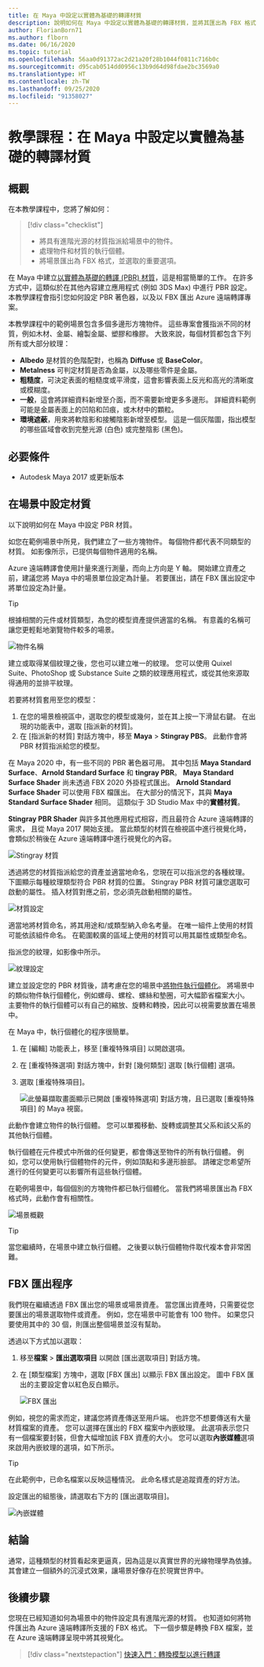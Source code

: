```yaml
---
title: 在 Maya 中設定以實體為基礎的轉譯材質
description: 說明如何在 Maya 中設定以實體為基礎的轉譯材質，並將其匯出為 FBX 格式。
author: FlorianBorn71
ms.author: flborn
ms.date: 06/16/2020
ms.topic: tutorial
ms.openlocfilehash: 56aa0d91372ac2d21a20f28b1044f0811c716b0c
ms.sourcegitcommit: d95cab0514dd0956c13b9d64d98fdae2bc3569a0
ms.translationtype: HT
ms.contentlocale: zh-TW
ms.lasthandoff: 09/25/2020
ms.locfileid: "91358027"
---
```

# <a name="tutorial-set-up-physically-based-rendering-materials-in-maya"></a>教學課程：在 Maya 中設定以實體為基礎的轉譯材質

## <a name="overview"></a>概觀
在本教學課程中，您將了解如何：

> [!div class="checklist"]
>
> * 將具有進階光源的材質指派給場景中的物件。
> * 處理物件和材質的執行個體。
> * 將場景匯出為 FBX 格式，並選取的重要選項。

在 Maya 中建立[以實體為基礎的轉譯 (PBR) 材質](../../overview/features/pbr-materials.md)，這是相當簡單的工作。 在許多方式中，這類似於在其他內容建立應用程式 (例如 3DS Max) 中進行 PBR 設定。 本教學課程會指引您如何設定 PBR 著色器，以及以 FBX 匯出 Azure 遠端轉譯專案。 

本教學課程中的範例場景包含多個多邊形方塊物件。 這些專案會獲指派不同的材質，例如木材、金屬、繪製金屬、塑膠和橡膠。 大致來說，每個材質都包含下列所有或大部分紋理：

* **Albedo** 是材質的色階配對，也稱為 **Diffuse** 或 **BaseColor**。
* **Metalness** 可判定材質是否為金屬，以及哪些零件是金屬。 
* **粗糙度**，可決定表面的粗糙度或平滑度，這會影響表面上反光和高光的清晰度或模糊度。
* **一般**，這會將詳細資料新增至介面，而不需要新增更多多邊形。 詳細資料範例可能是金屬表面上的凹陷和凹痕，或木材中的顆粒。
* **環境遮蔽**，用來將軟陰影和接觸陰影新增至模型。 這是一個灰階圖，指出模型的哪些區域會收到完整光源 (白色) 或完整陰影 (黑色)。 

## <a name="prerequisites"></a>必要條件
* Autodesk Maya 2017 或更新版本

## <a name="set-up-materials-in-the-scene"></a>在場景中設定材質
以下說明如何在 Maya 中設定 PBR 材質。

如您在範例場景中所見，我們建立了一些方塊物件。 每個物件都代表不同類型的材質。 如影像所示，已提供每個物件適用的名稱。

Azure 遠端轉譯會使用計量來進行測量，而向上方向是 Y 軸。 開始建立資產之前，建議您將 Maya 中的場景單位設定為計量。 若要匯出，請在 FBX 匯出設定中將單位設定為計量。

> [!TIP]
> 根據相關的元件或材質類型，為您的模型資產提供適當的名稱。 有意義的名稱可讓您更輕鬆地瀏覽物件較多的場景。

![物件名稱](media/object-names.jpg)

建立或取得某個紋理之後，您也可以建立唯一的紋理。 您可以使用 Quixel Suite、PhotoShop 或 Substance Suite 之類的紋理應用程式，或從其他來源取得通用的並排平紋理。

若要將材質套用至您的模型：

1. 在您的場景檢視區中，選取您的模型或幾何，並在其上按一下滑鼠右鍵。 在出現的功能表中，選取 [指派新的材質]。
1. 在 [指派新的材質] 對話方塊中，移至 **Maya** > **Stingray PBS**。 此動作會將 PBR 材質指派給您的模型。 

在 Maya 2020 中，有一些不同的 PBR 著色器可用。 其中包括 **Maya Standard Surface**、**Arnold Standard Surface** 和 **tingray PBR**。 **Maya Standard Surface Shader** 尚未透過 FBX 2020 外掛程式匯出。 **Arnold Standard Surface Shader** 可以使用 FBX 檔匯出。 在大部分的情況下，其與 **Maya Standard Surface Shader** 相同。 這類似于 3D Studio Max 中的**實體材質**。

**Stingray PBR Shader** 與許多其他應用程式相容，而且最符合 Azure 遠端轉譯的需求， 且從 Maya 2017 開始支援。 當此類型的材質在檢視區中進行視覺化時，會類似於稍後在 Azure 遠端轉譯中進行視覺化的內容。

![Stingray 材質](media/stingray-material.jpg)

透過將您的材質指派給您的資產並適當地命名，您現在可以指派您的各種紋理。 下圖顯示每種紋理類型符合 PBR 材質的位置。 Stingray PBR 材質可讓您選取可啟動的屬性。 插入材質對應之前，您必須先啟動相關的屬性。

![材質設定](media/material-setup.jpg)

適當地將材質命名，將其用途和/或類型納入命名考量。 在唯一組件上使用的材質可能依該組件命名。 在範圍較廣的區域上使用的材質可以用其屬性或類型命名。

指派您的紋理，如影像中所示。

![紋理設定](media/texture-setup.jpg)

建立並設定您的 PBR 材質後，請考慮在您的場景中[將物件執行個體化](../../how-tos/conversion/configure-model-conversion.md#instancing)。 將場景中的類似物件執行個體化，例如螺母、螺栓、螺絲和墊圈，可大幅節省檔案大小。 主要物件的執行個體可以有自己的縮放、旋轉和轉換，因此可以視需要放置在場景中。 

在 Maya 中，執行個體化的程序很簡單。

1. 在 [編輯] 功能表上，移至 [重複特殊項目] 以開啟選項。
1. 在 [重複特殊選項] 對話方塊中，針對 [幾何類型] 選取 [執行個體] 選項。 
1. 選取 [重複特殊項目]。

   ![此螢幕擷取畫面顯示已開啟 [重複特殊選項] 對話方塊，且已選取 [重複特殊項目] 的 Maya 視窗。](media/instancing.jpg)

此動作會建立物件的執行個體。 您可以單獨移動、旋轉或調整其父系和該父系的其他執行個體。 

執行個體在元件模式中所做的任何變更，都會傳送至物件的所有執行個體。 例如，您可以使用執行個體物件的元件，例如頂點和多邊形臉部。 請確定您希望所進行的任何變更可以影響所有這些執行個體。 

在範例場景中，每個個別的方塊物件都已執行個體化。 當我們將場景匯出為 FBX 格式時，此動作會有相關性。

![場景概觀](media/scene-overview.jpg)

> [!TIP]
> 當您繼續時，在場景中建立執行個體。 之後要以執行個體物件取代複本會非常困難。 

## <a name="fbx-export-process"></a>FBX 匯出程序

我們現在繼續透過 FBX 匯出您的場景或場景資產。 當您匯出資產時，只需要從您要匯出的場景選取物件或資產。 例如，您在場景中可能會有 100 物件。 如果您只要使用其中的 30 個，則匯出整個場景並沒有幫助。 

透過以下方式加以選取：

1. 移至**檔案** > **匯出選取項目** 以開啟 [匯出選取項目] 對話方塊。
1. 在 [類型檔案] 方塊中，選取 [FBX 匯出] 以顯示 FBX 匯出設定。 圖中 FBX 匯出的主要設定會以紅色反白顯示。

   ![FBX 匯出](media/FBX-exporting.jpg)

例如，視您的需求而定，建議您將資產傳送至用戶端。 也許您不想要傳送有大量材質檔案的資產。 您可以選擇在匯出的 FBX 檔案中內嵌紋理。 此選項表示您只有一個檔案要封裝，但會大幅增加該 FBX 資產的大小。 您可以選取**內嵌媒體**選項來啟用內嵌紋理的選項，如下所示。

> [!TIP]
> 在此範例中，已命名檔案以反映這種情況。 此命名樣式是追蹤資產的好方法。 

設定匯出的組態後，請選取右下方的 [匯出選取項目]。

![內嵌媒體](media/embedding-media.jpg)

## <a name="conclusion"></a>結論

通常，這種類型的材質看起來更逼真，因為這是以真實世界的光線物理學為依據。 其會建立一個額外的沉浸式效果，讓場景好像存在於現實世界中。

## <a name="next-steps"></a>後續步驟

您現在已經知道如何為場景中的物件設定具有進階光源的材質。 也知道如何將物件匯出為 Azure 遠端轉譯所支援的 FBX 格式。 下一個步驟是轉換 FBX 檔案，並在 Azure 遠端轉譯呈現中將其視覺化。

> [!div class="nextstepaction"]
> [快速入門：轉換模型以進行轉譯](../../quickstarts\convert-model.md)